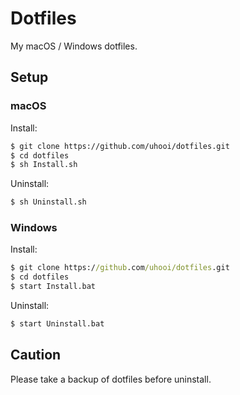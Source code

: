 # Dotfiles

My macOS / Windows dotfiles.

## Setup

### macOS

Install:  
```bash
$ git clone https://github.com/uhooi/dotfiles.git
$ cd dotfiles
$ sh Install.sh
```

Uninstall:  
```bash
$ sh Uninstall.sh
```

### Windows

Install:  
```bat
$ git clone https://github.com/uhooi/dotfiles.git
$ cd dotfiles
$ start Install.bat
```

Uninstall:  
```bat
$ start Uninstall.bat
```

## Caution

Please take a backup of dotfiles before uninstall.
